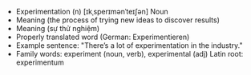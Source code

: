 - Experimentation (n)	[ɪkˌsperɪmənˈteɪʃən]	Noun
- Meaning (the process of trying new ideas to discover results)
- Meaning (sự thử nghiệm)
- Properly translated word (German: Experimentieren)
- Example sentence: "There’s a lot of experimentation in the industry."
- Family words: experiment (noun, verb), experimental (adj)	Latin root: experimentum
